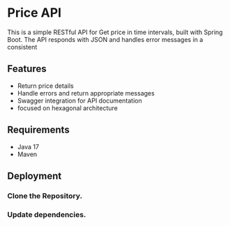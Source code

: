 # Price API
This is a simple RESTful API for Get price in time intervals, built with Spring Boot.
The API responds with JSON and handles error messages in a consistent

## Features

- Return price details 
- Handle errors and return appropriate messages
- Swagger integration for API documentation
- focused on hexagonal architecture

## Requirements

- Java 17
- Maven

## Deployment

### Clone the Repository.
### Update dependencies.
